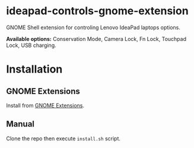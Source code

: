 # ideapad-controls-gnome-extension
GNOME Shell extension for controling Lenovo IdeaPad laptops options.

**Available options:** Conservation Mode, Camera Lock, Fn Lock, Touchpad Lock, USB charging.

# Installation

## GNOME Extensions
Install from [GNOME Extensions](https://extensions.gnome.org/extension/5260/ideapad-controls/).

## Manual
Clone the repo then execute `install.sh` script.

